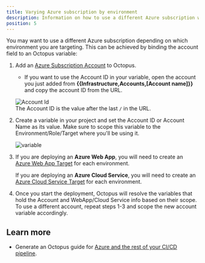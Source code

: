 ```yaml
---
title: Varying Azure subscription by environment
description: Information on how to use a different Azure subscription when deploying to different environments.
position: 5
---
```


You may want to use a different Azure subscription depending on which environment you are targeting. This can be achieved by binding the account field to an Octopus variable:

1. Add an [Azure Subscription Account](/docs/infrastructure/accounts/azure/index.md) to Octopus.
   * If you want to use the Account ID in your variable, open the account you just added from **{{Infrastructure,Accounts,[Account name]}}** and copy the account ID from the URL.

   ![Account Id](images/varying-account-id.png "width=500")
   ​    
   The Account ID is the value after the last `/` in the URL.

2. Create a variable in your project and set the Account ID or Account Name as its value. Make sure to scope this variable to the Environment/Role/Target where you'll be using it.

   ![variable](images/varying-variable.png "width=500")

3. If you are deploying an **Azure Web App**, you will need to create an [Azure Web App Target](/docs/deployments/azure/deploying-a-package-to-an-azure-web-app/index.md) for each environment.

   If you are deploying an **Azure Cloud Service**, you will need to create an [Azure Cloud Service Target](/docs/infrastructure/deployment-targets/azure/cloud-service-targets/index.md) for each environment.

4. Once you start the deployment, Octopus will resolve the variables that hold the Account and WebApp/Cloud Service info based on their scope. To use a different account, repeat steps 1-3 and scope the new account variable accordingly.

## Learn more

- Generate an Octopus guide for [Azure and the rest of your CI/CD pipeline](https://octopus.com/docs/guides?destination=Azure%20websites).

